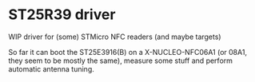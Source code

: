 # ST25R39 driver

WIP driver for (some) STMicro NFC readers (and maybe targets)

So far it can boot the ST25E3916(B) on a X-NUCLEO-NFC06A1 (or 08A1, they seem to be mostly the same),
measure some stuff and perform automatic antenna tuning.
